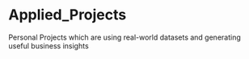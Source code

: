 # Applied_Projects
Personal Projects which are using real-world datasets and generating useful business insights 
